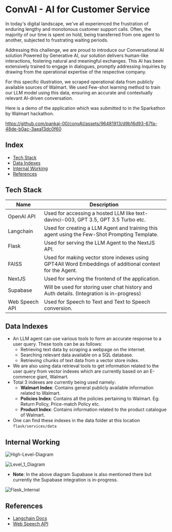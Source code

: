 # ConvAI - AI for Customer Service

In today's digital landscape, we've all experienced the frustration of enduring lengthy and monotonous customer support calls. Often, the majority of our time is spent on hold, being transferred from one agent to another, subjected to frustrating waiting periods.

Addressing this challenge, we are proud to introduce our Conversational AI solution Powered by Generative AI, our solution delivers human-like interactions, fostering natural and meaningful exchanges. This AI has been extensively trained to engage in dialogues, promptly addressing inquiries by drawing from the operational expertise of the respective company.

For this specific illustration, we scraped operational data from publicly available sources of Walmart. We used Few-shot learning method to train our LLM model using this data, ensuring an accurate and contextually relevant AI-driven conversation.

Here is a demo of the application which was submitted to in the Sparkathon by Walmart hackathon.

https://github.com/pankaj-00/convAI/assets/96481913/d9b16d93-67fa-48de-b0ac-3aea13dc0f60


## Index

- [Tech Stack](#tech-stack)
- [Data Indexes](#data-indexes)
- [Internal Working](#internal-working)
- [References](#references)

## Tech Stack

| Name       | Description                                                                                  |
|------------|----------------------------------------------------------------------------------------------|
| OpenAI API | Used for accessing a hosted LLM like text-davinci-003, GPT 3.5, GPT 3.5 Turbo etc.           |
| Langchain  | Used for creating a LLM Agent and training this agent using the Few-Shot Prompting Template. |
| Flask      | Used for serving the LLM Agent to the NextJS API.                                            |
| FAISS      | Used for making vector store indexes using GPT4All Word Embeddings of additional context for the Agent. |
| NextJS     | Used for serving the frontend of the application.                                            |
| Supabase   | Will be used for storing user chat history and Auth details. (Integration is in-progress) |
| Web Speech API | Used for Speech to Text and Text to Speech conversion. | 


## Data Indexes

- An LLM agent can use various tools to form an accurate response to a user query. These tools can be as follows: 
	- Retrieving text data by scraping a webpage on the internet.
	- Searching relevant data available on a SQL database.
	-  Retrieving chunks of text data from a vector store index.
- We are also using data retrieval tools to get information related to the user query from vector indexes which are currently based on an E-commerce giant, Walmart. 
- Total 3 indexes are currently being used namely:
	- **Walmart Index**: Contains general publicly available information related to Walmart.
	- **Policies Index**: Contains all the policies pertaining to Walmart. Eg: Return Policy, Price-match Policy etc.
	- **Product Index**: Contains information related to the product catalogue of Walmart.
- One can find these indexes in the data folder at this location ```flask/services/data```


## Internal Working

![High-Level-Diagram](assets/High-Level_Diagram_ConvAI.jpg)

![Level_1_Diagram](assets/Level_1_Dataflow_Diagram.png) 

- **Note**: In the above diagram Supabase is also mentioned there but currently the Supabase integration is in-progress.

![Flask_Internal](assets/Internal_Flask_Diagram_ConvAI.png)


## References
- [Langchain Docs](https://docs.langchain.com/docs/)
- [Web Speech API](https://developer.mozilla.org/en-US/docs/Web/API/Web_Speech_API)
